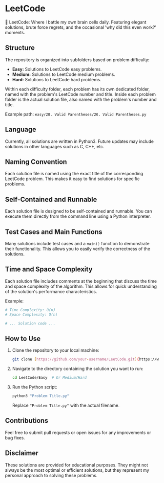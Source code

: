 # LeetCode
🧠 LeetCode: Where I battle my own brain cells daily. Featuring elegant solutions, brute force regrets, and the occasional 'why did this even work?' moments.

## Structure

The repository is organized into subfolders based on problem difficulty:

* **Easy:** Solutions to LeetCode easy problems.
* **Medium:** Solutions to LeetCode medium problems.
* **Hard:** Solutions to LeetCode hard problems.

Within each difficulty folder, each problem has its own dedicated folder, named with the problem's LeetCode number and title. Inside each problem folder is the actual solution file, also named with the problem's number and title.

Example path: `easy/20. Valid Parentheses/20. Valid Parentheses.py`

## Language

Currently, all solutions are written in Python3. Future updates may include solutions in other languages such as C, C++, etc.

## Naming Convention

Each solution file is named using the exact title of the corresponding LeetCode problem. This makes it easy to find solutions for specific problems.

## Self-Contained and Runnable

Each solution file is designed to be self-contained and runnable. You can execute them directly from the command line using a Python interpreter.

## Test Cases and Main Functions

Many solutions include test cases and a `main()` function to demonstrate their functionality. This allows you to easily verify the correctness of the solutions.

## Time and Space Complexity

Each solution file includes comments at the beginning that discuss the time and space complexity of the algorithm. This allows for quick understanding of the solution's performance characteristics.

Example:

```python
# Time Complexity: O(n)
# Space Complexity: O(n)

# ... Solution code ...
```

## How to Use

1.  Clone the repository to your local machine:

    ```bash
    git clone [https://github.com/your-username/LeetCode.git](https://www.google.com/search?q=https://github.com/your-username/LeetCode.git)
    ```

2.  Navigate to the directory containing the solution you want to run:

    ```bash
    cd LeetCode/Easy  # Or Medium/Hard
    ```

3.  Run the Python script:

    ```bash
    python3 "Problem Title.py"
    ```

    Replace `"Problem Title.py"` with the actual filename.

## Contributions

Feel free to submit pull requests or open issues for any improvements or bug fixes.

## Disclaimer

These solutions are provided for educational purposes. They might not always be the most optimal or efficient solutions, but they represent my personal approach to solving these problems.